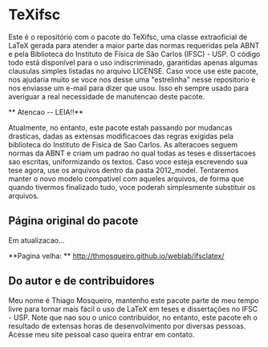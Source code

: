 TeXifsc
=======


Este é o repositório com o pacote do TeXifsc, uma classe extraoficial
de LaTeX gerada para atender a maior parte das normas requeridas pela
ABNT e pela Biblioteca do Instituto de Física de São Carlos (IFSC) -
USP. O código todo está disponível para o uso indiscriminado,
garantidas apenas algumas clausulas simples listadas no arquivo
LICENSE. Caso voce use este pacote, nos ajudaria muito se voce nos
desse uma "estrelinha" nesse repositorio e nos enviasse um e-mail para
dizer que usou. Isso eh sempre usado para averiguar a real necessidade
de manutencao deste pacote.


** Atencao -- LEIA!!**

Atualmente, no entanto, este pacote estah passando por mudancas
drasticas, dadas as extensas modificacoes das regras exigidas pela
biblioteca do Instituto de Fisica de Sao Carlos. As alteracoes seguem
normas da ABNT e criam um padrao no qual todas as teses e dissertacoes
sao escritas, uniformizando os textos. Caso voce esteja escrevendo sua
tese agora, use os arquivos dentro da pasta 2012_model. Tentaremos
manter o novo modelo compativel com aqueles arquivos, de forma que
quando tivermos finalizado tudo, voce poderah simplesmente substituir
os arquivos.


## Página original do pacote

Em atualizacao...

**Pagina velha: ** http://thmosqueiro.github.io/weblab/ifsclatex/


## Do autor e de contribuidores

Meu nome é Thiago Mosqueiro, mantenho este pacote parte de meu tempo
livre para tornar mais fácil o uso de LaTeX em teses e dissertações no
IFSC - USP. Note que nao sou o unico contribuidor, no entanto, este
pacote eh o resultado de extensas horas de desenvolvimento por
diversas pessoas. Acesse meu site pessoal caso queira entrar em
contato.